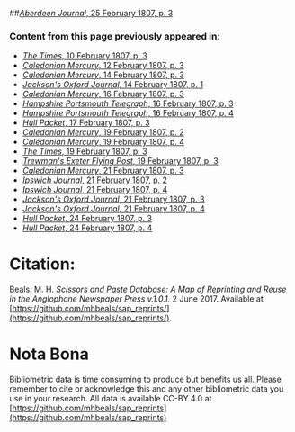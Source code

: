 ##[*Aberdeen Journal*, 25 February 1807, p. 3](https://mhbeals.github.io/sap_html/Aberdeen-Journal/Aberdeen-Journal-25-February-1807-p-3)

### Content from this page previously appeared in:
+ [*The Times*, 10 February 1807, p. 3](https://mhbeals.github.io/sap_html/The-Times/The-Times-10-February-1807-p-3)
+ [*Caledonian Mercury*, 12 February 1807, p. 3](https://mhbeals.github.io/sap_html/Caledonian-Mercury/Caledonian-Mercury-12-February-1807-p-3)
+ [*Caledonian Mercury*, 14 February 1807, p. 3](https://mhbeals.github.io/sap_html/Caledonian-Mercury/Caledonian-Mercury-14-February-1807-p-3)
+ [*Jackson's Oxford Journal*, 14 February 1807, p. 1](https://mhbeals.github.io/sap_html/Jackson's-Oxford-Journal/Jackson's-Oxford-Journal-14-February-1807-p-1)
+ [*Caledonian Mercury*, 16 February 1807, p. 3](https://mhbeals.github.io/sap_html/Caledonian-Mercury/Caledonian-Mercury-16-February-1807-p-3)
+ [*Hampshire Portsmouth Telegraph*, 16 February 1807, p. 3](https://mhbeals.github.io/sap_html/Hampshire-Portsmouth-Telegraph/Hampshire-Portsmouth-Telegraph-16-February-1807-p-3)
+ [*Hampshire Portsmouth Telegraph*, 16 February 1807, p. 4](https://mhbeals.github.io/sap_html/Hampshire-Portsmouth-Telegraph/Hampshire-Portsmouth-Telegraph-16-February-1807-p-4)
+ [*Hull Packet*, 17 February 1807, p. 3](https://mhbeals.github.io/sap_html/Hull-Packet/Hull-Packet-17-February-1807-p-3)
+ [*Caledonian Mercury*, 19 February 1807, p. 2](https://mhbeals.github.io/sap_html/Caledonian-Mercury/Caledonian-Mercury-19-February-1807-p-2)
+ [*Caledonian Mercury*, 19 February 1807, p. 4](https://mhbeals.github.io/sap_html/Caledonian-Mercury/Caledonian-Mercury-19-February-1807-p-4)
+ [*The Times*, 19 February 1807, p. 3](https://mhbeals.github.io/sap_html/The-Times/The-Times-19-February-1807-p-3)
+ [*Trewman's Exeter Flying Post*, 19 February 1807, p. 3](https://mhbeals.github.io/sap_html/Trewman's-Exeter-Flying-Post/Trewman's-Exeter-Flying-Post-19-February-1807-p-3)
+ [*Caledonian Mercury*, 21 February 1807, p. 3](https://mhbeals.github.io/sap_html/Caledonian-Mercury/Caledonian-Mercury-21-February-1807-p-3)
+ [*Ipswich Journal*, 21 February 1807, p. 2](https://mhbeals.github.io/sap_html/Ipswich-Journal/Ipswich-Journal-21-February-1807-p-2)
+ [*Ipswich Journal*, 21 February 1807, p. 4](https://mhbeals.github.io/sap_html/Ipswich-Journal/Ipswich-Journal-21-February-1807-p-4)
+ [*Jackson's Oxford Journal*, 21 February 1807, p. 3](https://mhbeals.github.io/sap_html/Jackson's-Oxford-Journal/Jackson's-Oxford-Journal-21-February-1807-p-3)
+ [*Jackson's Oxford Journal*, 21 February 1807, p. 4](https://mhbeals.github.io/sap_html/Jackson's-Oxford-Journal/Jackson's-Oxford-Journal-21-February-1807-p-4)
+ [*Hull Packet*, 24 February 1807, p. 3](https://mhbeals.github.io/sap_html/Hull-Packet/Hull-Packet-24-February-1807-p-3)
+ [*Hull Packet*, 24 February 1807, p. 4](https://mhbeals.github.io/sap_html/Hull-Packet/Hull-Packet-24-February-1807-p-4)
                    
# Citation: 

Beals. M. H. *Scissors and Paste Database: A Map of Reprinting and Reuse in the Anglophone Newspaper Press v.1.0.1.* 2 June 2017. Available at [https://github.com/mhbeals/sap_reprints/](https://github.com/mhbeals/sap_reprints/). 
                    
# Nota Bona

Bibliometric data is time consuming to produce but benefits us all. Please remember to cite or acknowledge this and any other bibliometric data you use in your research. All data is available CC-BY 4.0 at [https://github.com/mhbeals/sap_reprints](https://github.com/mhbeals/sap_reprints)